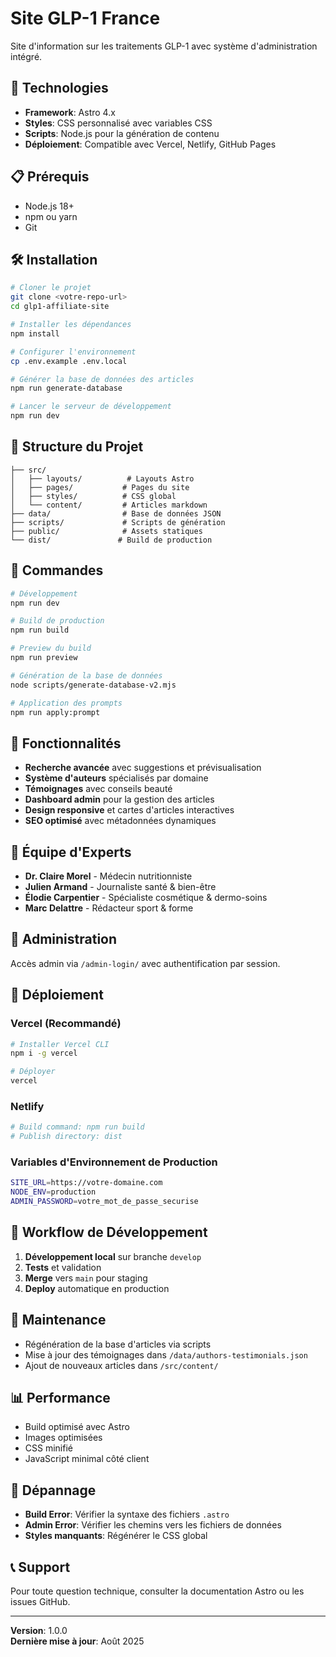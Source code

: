 # Site GLP-1 France

Site d'information sur les traitements GLP-1 avec système d'administration intégré.

## 🚀 Technologies

- **Framework**: Astro 4.x
- **Styles**: CSS personnalisé avec variables CSS
- **Scripts**: Node.js pour la génération de contenu
- **Déploiement**: Compatible avec Vercel, Netlify, GitHub Pages

## 📋 Prérequis

- Node.js 18+ 
- npm ou yarn
- Git

## 🛠️ Installation

```bash
# Cloner le projet
git clone <votre-repo-url>
cd glp1-affiliate-site

# Installer les dépendances
npm install

# Configurer l'environnement
cp .env.example .env.local

# Générer la base de données des articles
npm run generate-database

# Lancer le serveur de développement
npm run dev
```

## 📂 Structure du Projet

```
├── src/
│   ├── layouts/          # Layouts Astro
│   ├── pages/           # Pages du site
│   ├── styles/          # CSS global
│   └── content/         # Articles markdown
├── data/                # Base de données JSON
├── scripts/             # Scripts de génération
├── public/              # Assets statiques
└── dist/               # Build de production
```

## 🔧 Commandes

```bash
# Développement
npm run dev

# Build de production
npm run build

# Preview du build
npm run preview

# Génération de la base de données
node scripts/generate-database-v2.mjs

# Application des prompts
npm run apply:prompt
```

## 🎨 Fonctionnalités

- **Recherche avancée** avec suggestions et prévisualisation
- **Système d'auteurs** spécialisés par domaine
- **Témoignages** avec conseils beauté
- **Dashboard admin** pour la gestion des articles
- **Design responsive** et cartes d'articles interactives
- **SEO optimisé** avec métadonnées dynamiques

## 👥 Équipe d'Experts

- **Dr. Claire Morel** - Médecin nutritionniste
- **Julien Armand** - Journaliste santé & bien-être  
- **Élodie Carpentier** - Spécialiste cosmétique & dermo-soins
- **Marc Delattre** - Rédacteur sport & forme

## 🔐 Administration

Accès admin via `/admin-login/` avec authentification par session.

## 🚀 Déploiement

### Vercel (Recommandé)

```bash
# Installer Vercel CLI
npm i -g vercel

# Déployer
vercel
```

### Netlify

```bash
# Build command: npm run build
# Publish directory: dist
```

### Variables d'Environnement de Production

```bash
SITE_URL=https://votre-domaine.com
NODE_ENV=production
ADMIN_PASSWORD=votre_mot_de_passe_securise
```

## 📝 Workflow de Développement

1. **Développement local** sur branche `develop`
2. **Tests** et validation 
3. **Merge** vers `main` pour staging
4. **Deploy** automatique en production

## 🔧 Maintenance

- Régénération de la base d'articles via scripts
- Mise à jour des témoignages dans `/data/authors-testimonials.json`
- Ajout de nouveaux articles dans `/src/content/`

## 📊 Performance

- Build optimisé avec Astro
- Images optimisées
- CSS minifié
- JavaScript minimal côté client

## 🐛 Dépannage

- **Build Error**: Vérifier la syntaxe des fichiers `.astro`
- **Admin Error**: Vérifier les chemins vers les fichiers de données
- **Styles manquants**: Régénérer le CSS global

## 📞 Support

Pour toute question technique, consulter la documentation Astro ou les issues GitHub.

---

**Version**: 1.0.0  
**Dernière mise à jour**: Août 2025